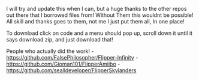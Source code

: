 I will try and update this when I can, but a huge thanks to the other repos out there that I borrowed files from!
Without Them this wouldnt be possible! All skill and thanks goes to them, not me I just put them all,
In one place!

To download click on code and a menu should pop up, scroll down it until it says download zip, and just download that!

People who actually did the work!
-https://github.com/FalsePhilosopher/Flipper-Infinity
-https://github.com/Gioman101/FlipperAmiibo
-https://github.com/sealldeveloper/FlipperSkylanders
